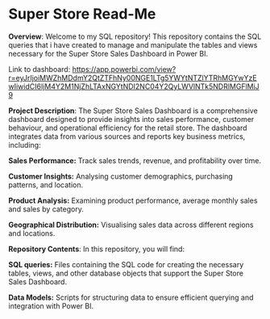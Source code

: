 # Super Store Read-Me
**Overview**:
Welcome to my SQL repository! This repository contains the SQL queries that i have created to manage and manipulate the tables and views necessary for the Super Store Sales Dashboard in Power BI.

Link to dashboard: https://app.powerbi.com/view?r=eyJrIjoiMWZhMDdmY2QtZTFhNy00NGE1LTg5YWYtNTZlYTRhMGYwYzEwIiwidCI6IjM4Y2M1NjZhLTAxNGYtNDI2NC04Y2QyLWVlNTk5NDRlMGFlMiJ9

**Project Description**:
The Super Store Sales Dashboard is a comprehensive dashboard designed to provide insights into sales performance, customer behaviour, and operational efficiency for the retail store. The dashboard integrates data from various sources and reports key business metrics, including:

**Sales Performance:** Track sales trends, revenue, and profitability over time.

**Customer Insights:** Analysing customer demographics, purchasing patterns, and location.

**Product Analysis:** Examining product performance, average monthly sales and sales by category.

**Geographical Distribution:** Visualising sales data across different regions and locations.

**Repository Contents**:
In this repository, you will find:

**SQL queries:** Files containing the SQL code for creating the necessary tables, views, and other database objects that support the Super Store Sales Dashboard.

**Data Models:** Scripts for structuring data to ensure efficient querying and integration with Power BI.
